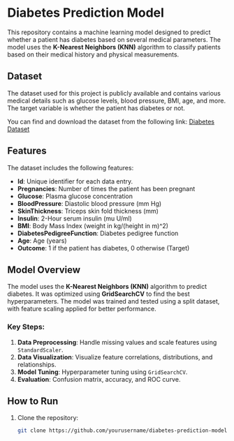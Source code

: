 # Diabetes Prediction Model

This repository contains a machine learning model designed to predict whether a patient has diabetes based on several medical parameters. The model uses the **K-Nearest Neighbors (KNN)** algorithm to classify patients based on their medical history and physical measurements.

## Dataset

The dataset used for this project is publicly available and contains various medical details such as glucose levels, blood pressure, BMI, age, and more. The target variable is whether the patient has diabetes or not.

You can find and download the dataset from the following link:
[Diabetes Dataset](https://www.kaggle.com/datasets/nanditapore/healthcare-diabetes/data)

## Features

The dataset includes the following features:
- **Id**: Unique identifier for each data entry.
- **Pregnancies**: Number of times the patient has been pregnant
- **Glucose**: Plasma glucose concentration
- **BloodPressure**: Diastolic blood pressure (mm Hg)
- **SkinThickness**: Triceps skin fold thickness (mm)
- **Insulin**: 2-Hour serum insulin (mu U/ml)
- **BMI**: Body Mass Index (weight in kg/(height in m)^2)
- **DiabetesPedigreeFunction**: Diabetes pedigree function
- **Age**: Age (years)
- **Outcome**: 1 if the patient has diabetes, 0 otherwise (Target)

## Model Overview

The model uses the **K-Nearest Neighbors (KNN)** algorithm to predict diabetes. It was optimized using **GridSearchCV** to find the best hyperparameters. The model was trained and tested using a split dataset, with feature scaling applied for better performance.

### Key Steps:
1. **Data Preprocessing**: Handle missing values and scale features using `StandardScaler`.
2. **Data Visualization**: Visualize feature correlations, distributions, and relationships.
3. **Model Tuning**: Hyperparameter tuning using `GridSearchCV`.
4. **Evaluation**: Confusion matrix, accuracy, and ROC curve.

## How to Run

1. Clone the repository:
   ```bash
   git clone https://github.com/yourusername/diabetes-prediction-model.git
